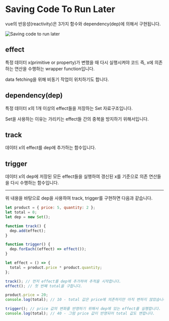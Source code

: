 # Saving Code To Run Later

vue의 반응성(reactivity)은 3가지 함수와 dependency(dep)에 의해서 구현됩니다.

<Image src="../_images/saving_code_to_run_later.png" alt="Saving code to run later" />

## effect

특정 데이터 x(primitive or property)가 변했을 때 다시 실행시켜야 코드 즉, x에 의존하는 연산을 수행하는 wrapper function입니다.

data fetching을 위해 비동기 작업이 위치하기도 합니다.

## dependency(dep)

특정 데이터 x의 1개 이상의 effect들을 저장하는 Set 자료구조입니다.

Set을 사용하는 이유는 가리키는 effect들 간의 중복을 방지하기 위해서입니다.

## track

데이터 x의 effect를 dep에 추가하는 함수입니다.

## trigger

데이터 x의 dep에 저장된 모든 effect들을 실행하여 갱신된 x를 기준으로 의존 연산들을 다시 수행하는 함수입니다.

---

위 내용을 바탕으로 dep을 사용하여 track, trigger를 구현하면 다음과 같습니다.

```js
let product = { price: 5, quantity: 2 };
let total = 0;
let dep = new Set();

function track() {
  dep.add(effect);
}

function trigger() {
  dep.forEach((effect) => effect());
}

let effect = () => {
  total = product.price * product.quantity;
};
```

```js
track(); // 먼저 effect를 dep에 추가하여 추적을 시작합니다.
effect(); // 첫 번째 total을 구합니다.

product.price = 20;
console.log(total); // 10 - total 값은 price에 의존하지만 아직 변하지 않았습니다.

trigger(); // price 값의 변화를 반영하기 위해서 dep에 있는 effect를 실행합니다.
console.log(total); // 40 - 그럼 price 값이 반영되어 total 값도 변합니다.
```
